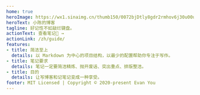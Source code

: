 ```yaml
---
home: true
heroImage: https://wx1.sinaimg.cn/thumb150/0072bjDtly8gdr2rmhov6j30u00u0418.jpg
heroText: 小陈的博客
tagline: 好记性不如敲烂键盘。
actionText: 查看笔记📒 →
actionLink: /zh/guide/
features:
- title: 简洁至上
  details: 以 Markdown 为中心的项目结构，以最少的配置帮助你专注于写作。
- title: 笔记要求
  details: 笔记一定要简洁精炼、抛开废话、突出重点、排版整洁。
- title: 目的
  details: 让写博客和记笔记变成一种享受。
footer: MIT Licensed | Copyright © 2020-present Evan You
---
```


